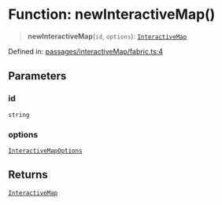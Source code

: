 # Function: newInteractiveMap()

> **newInteractiveMap**(`id`, `options`): [`InteractiveMap`](../classes/InteractiveMap.md)

Defined in: [passages/interactiveMap/fabric.ts:4](https://github.com/laruss/react-text-game/blob/6b9098a8e439fedc8e81574fd40f3e2840d770e8/packages/core/src/passages/interactiveMap/fabric.ts#L4)

## Parameters

### id

`string`

### options

[`InteractiveMapOptions`](../type-aliases/InteractiveMapOptions.md)

## Returns

[`InteractiveMap`](../classes/InteractiveMap.md)
